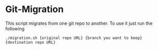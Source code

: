 # Git-Migration
This script migrates from one git repo to another.
To use it just run the following
```
./migration.sh {original repo URL} {branch you want to keep} {destination repo URL}
```
